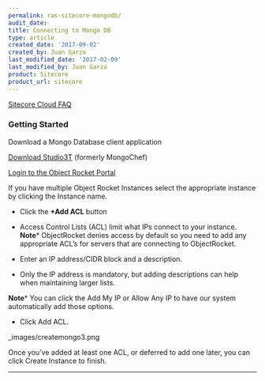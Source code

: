 ```yaml
---
permalink: ras-sitecore-mongodb/
audit_date:
title: Connecting to Mongo DB
type: article
created_date: '2017-09-02'
created_by: Juan Garza
last_modified_date: '2017-02-09'
last_modified_by: Juan Garza
product: Sitecore
product_url: sitecore
---
```


[Sitecore Cloud FAQ](/how-to/sitecore-faq)

### Getting Started

Download a Mongo Database client application

[Download Studio3T](https://studio3t.com/download/) (formerly MongoChef)

[Login to the Object Rocket Portal](https://app.objectrocket.com/sign_in)

If you have multiple Object Rocket Instances select the appropriate instance by clicking the Instance name. 

- Click the **+Add ACL** button 
- Access Control Lists (ACL) limit what IPs connect to your instance.
**Note*** ObjectRocket denies access by default so you need to add any appropriate ACL’s for servers that are connecting to ObjectRocket.

- Enter an IP address/CIDR block and a description.
- Only the IP address is mandatory, but adding descriptions can help when maintaining larger lists.

**Note*** You can click the Add My IP or Allow Any IP to have our system automatically add those options.

- Click Add ACL.

_images/createmongo3.png

Once you’ve added at least one ACL, or deferred to add one later, you can click Create Instance to finish.

------------------------------------------------------------------------
